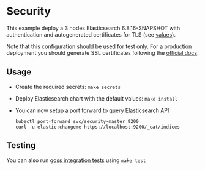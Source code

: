 # Security

This example deploy a 3 nodes Elasticsearch 6.8.16-SNAPSHOT with authentication and
autogenerated certificates for TLS (see [values][]).

Note that this configuration should be used for test only. For a production
deployment you should generate SSL certificates following the [official docs][].

## Usage

* Create the required secrets: `make secrets`

* Deploy Elasticsearch chart with the default values: `make install`

* You can now setup a port forward to query Elasticsearch API:

  ```
  kubectl port-forward svc/security-master 9200
  curl -u elastic:changeme https://localhost:9200/_cat/indices
  ```

## Testing

You can also run [goss integration tests][] using `make test`


[goss integration tests]: https://github.com/elastic/helm-charts/tree/6.8/elasticsearch/examples/security/test/goss.yaml
[official docs]: https://www.elastic.co/guide/en/elasticsearch/reference/6.8/configuring-tls.html#node-certificates
[values]: https://github.com/elastic/helm-charts/tree/6.8/elasticsearch/examples/security/values.yaml
